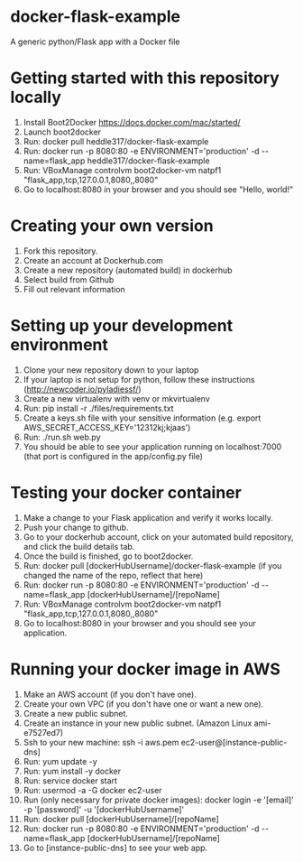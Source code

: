 # docker-flask-example
A generic python/Flask app with a Docker file

# Getting started with this repository locally
1. Install Boot2Docker https://docs.docker.com/mac/started/
2. Launch boot2docker
3. Run: docker pull heddle317/docker-flask-example
4. Run: docker run -p 8080:80 -e ENVIRONMENT='production' -d --name=flask_app heddle317/docker-flask-example
5. Run: VBoxManage controlvm boot2docker-vm natpf1 "flask_app,tcp,127.0.0.1,8080,,8080"
6. Go to localhost:8080 in your browser and you should see "Hello, world!"

# Creating your own version
1. Fork this repository.
2. Create an account at Dockerhub.com
3. Create a new repository (automated build) in dockerhub
4. Select build from Github
5. Fill out relevant information

# Setting up your development environment
1. Clone your new repository down to your laptop
2. If your laptop is not setup for python, follow these instructions (http://newcoder.io/pyladiessf/)
3. Create a new virtualenv with venv or mkvirtualenv
4. Run: pip install -r ./files/requirements.txt
5. Create a keys.sh file with your sensitive information (e.g. export AWS_SECRET_ACCESS_KEY='12312kj;kjaas')
6. Run: ./run.sh web.py
7. You should be able to see your application running on localhost:7000 (that port is configured in the app/config.py file)

# Testing your docker container
1. Make a change to your Flask application and verify it works locally.
2. Push your change to github.
3. Go to your dockerhub account, click on your automated build repository, and click the build details tab.
4. Once the build is finished, go to boot2docker.
5. Run: docker pull [dockerHubUsername]/docker-flask-example (if you changed the name of the repo, reflect that here)
6. Run: docker run -p 8080:80 -e ENVIRONMENT='production' -d --name=flask_app [dockerHubUsername]/[repoName]
7. Run: VBoxManage controlvm boot2docker-vm natpf1 "flask_app,tcp,127.0.0.1,8080,,8080"
8. Go to localhost:8080 in your browser and you should see your application.

# Running your docker image in AWS
1. Make an AWS account (if you don't have one).
2. Create your own VPC (if you don't have one or want a new one).
3. Create a new public subnet.
4. Create an instance in your new public subnet. (Amazon Linux ami-e7527ed7)
5. Ssh to your new machine: ssh -i aws.pem ec2-user@[instance-public-dns]
6. Run: yum update -y
7. Run: yum install -y docker
8. Run: service docker start
9. Run: usermod -a -G docker ec2-user
10. Run (only necessary for private docker images): docker login -e '[email]' -p '[password]' -u '[dockerHubUsername]'
11. Run: docker pull [dockerHubUsername]/[repoName]
12. Run: docker run -p 8080:80 -e ENVIRONMENT='production' -d --name=flask_app [dockerHubUsername]/[repoName]
11. Go to [instance-public-dns] to see your web app.
